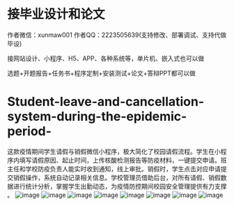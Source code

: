 # 接毕业设计和论文
作者微信：xunmaw001  作者QQ：2223505639(支持修改、部署调试、支持代做毕设)

接网站设计、小程序、H5、APP、各种系统等，单片机、嵌入式也可以做

选题+开题报告+任务书+程序定制+安装测试+论文+答辩PPT都可以做
# Student-leave-and-cancellation-system-during-the-epidemic-period-
这款疫情期间学生请假与销假微信小程序，极大简化了校园请假流程。学生在小程序内填写请假原因、起止时间，上传核酸检测报告等防疫材料，一键提交申请。班主任和学校防疫负责人能实时收到通知，线上审批。销假时，学生点击对应申请提交销假操作，系统自动记录相关信息。学校管理员借助后台，对所有请假、销假数据进行统计分析，掌握学生出勤动态，为疫情防控期间校园安全管理提供有力支撑 。
![image](https://github.com/user-attachments/assets/461196f9-026a-481b-8b92-795e4043049b)
![image](https://github.com/user-attachments/assets/f56b3c4a-16de-48c1-b227-2fdb63adcaed)
![image](https://github.com/user-attachments/assets/d1b029fd-1a99-4d00-bb63-b3ae162bdaa9)
![image](https://github.com/user-attachments/assets/4040c97f-eaf1-44b4-b4f2-addd3a094f6c)
![image](https://github.com/user-attachments/assets/98e4b234-650a-4783-850d-2327d4ecc2c3)
![image](https://github.com/user-attachments/assets/22eb37f9-f958-4ecb-8c2e-395cb7d8dbb0)
![image](https://github.com/user-attachments/assets/13a4753f-e977-4749-858b-b73026fcc037)
![image](https://github.com/user-attachments/assets/9f28031b-c4fa-45b1-82d2-2899c00174d7)
